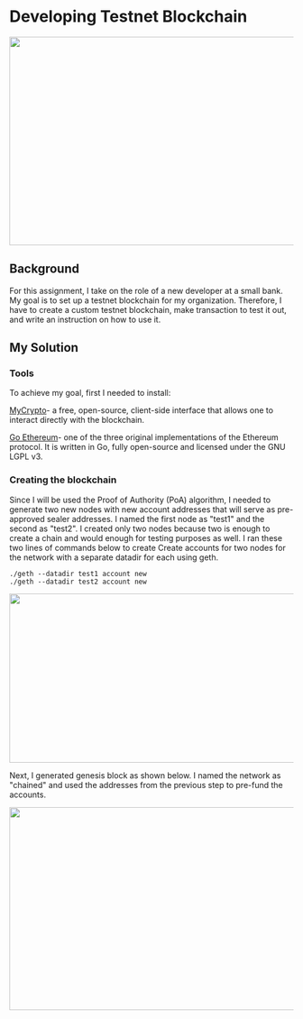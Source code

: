 # Developing Testnet Blockchain
<p align="center">
<img src="https://user-images.githubusercontent.com/62320593/97817287-5a79af00-1c69-11eb-8133-c41e0c6a8558.jpg" width="750" height="370"/>
</p>


## Background
For this assignment, I take on the role of a new developer at a small bank. My goal is to set up a testnet blockchain for my organization. Therefore, I have to create a custom testnet blockchain, make transaction to test it out, and write an instruction on how to use it.

## My Solution
### Tools
To achieve my goal, first I needed to install:

[MyCrypto](https://mycrypto.com/account)- a free, open-source, client-side interface that allows one to interact directly with the blockchain.

[Go Ethereum](https://geth.ethereum.org/)- one of the three original implementations of the Ethereum protocol. It is written in Go, fully open-source and licensed under the GNU LGPL v3.

### Creating the blockchain
Since I will be used the Proof of Authority (PoA) algorithm, I needed to generate two new nodes with new account addresses that will serve as pre-approved sealer addresses. I named the first node as "test1" and the second as "test2". I created only two nodes because two is enough to create a chain and would enough for testing purposes as well. I ran these two lines of commands below to create Create accounts for two nodes for the network with a separate datadir for each using geth.

`./geth --datadir test1 account new`</br>
`./geth --datadir test2 account new`

<img src="https://user-images.githubusercontent.com/62320593/97825932-1fd63d80-1c8e-11eb-85ad-a902e13970d3.png" width="700" height="300"/>

Next, I generated genesis block as shown below. I named the network as "chained" and used the addresses from the previous step to pre-fund the accounts.

<img src="https://user-images.githubusercontent.com/62320593/97826030-7f344d80-1c8e-11eb-985e-cf789aec0764.png" width="700" height="360"/>

